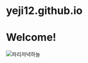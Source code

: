 # yeji12.github.io
# Welcome!

![파리저녁하늘](https://cdn.pixabay.com/photo/2017/09/18/20/10/paris-2763066_960_720.jpg)
